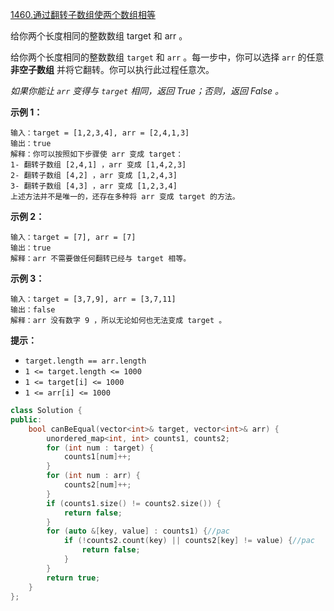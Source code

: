 [1460.通过翻转子数组使两个数组相等](https://leetcode.cn/problems/make-two-arrays-equal-by-reversing-sub-arrays/)

给你两个长度相同的整数数组 target 和 arr 。

给你两个长度相同的整数数组 `target` 和 `arr` 。每一步中，你可以选择 `arr` 的任意 **非空子数组** 并将它翻转。你可以执行此过程任意次。

*如果你能让 `arr` 变得与 `target` 相同，返回 True；否则，返回 False 。*

**示例 1：**

```
输入：target = [1,2,3,4], arr = [2,4,1,3]
输出：true
解释：你可以按照如下步骤使 arr 变成 target：
1- 翻转子数组 [2,4,1] ，arr 变成 [1,4,2,3]
2- 翻转子数组 [4,2] ，arr 变成 [1,2,4,3]
3- 翻转子数组 [4,3] ，arr 变成 [1,2,3,4]
上述方法并不是唯一的，还存在多种将 arr 变成 target 的方法。
```

**示例 2：**

```
输入：target = [7], arr = [7]
输出：true
解释：arr 不需要做任何翻转已经与 target 相等。
```

**示例 3：**

```
输入：target = [3,7,9], arr = [3,7,11]
输出：false
解释：arr 没有数字 9 ，所以无论如何也无法变成 target 。
```

**提示：**

- `target.length == arr.length`
- `1 <= target.length <= 1000`
- `1 <= target[i] <= 1000`
- `1 <= arr[i] <= 1000`

```cpp
class Solution {
public:
    bool canBeEqual(vector<int>& target, vector<int>& arr) {
        unordered_map<int, int> counts1, counts2;
        for (int num : target) {
            counts1[num]++;
        }
        for (int num : arr) {
            counts2[num]++;
        }
        if (counts1.size() != counts2.size()) {
            return false;
        }
        for (auto &[key, value] : counts1) {//pac
            if (!counts2.count(key) || counts2[key] != value) {//pac
                return false;
            }
        }
        return true;
    }
};
```

